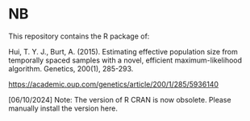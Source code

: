 # NB
This repository contains the R package of: 

Hui, T. Y. J., Burt, A. (2015). Estimating effective population size from temporally spaced samples with a novel, efficient maximum-likelihood algorithm. Genetics, 200(1), 285-293.

https://academic.oup.com/genetics/article/200/1/285/5936140

[06/10/2024]
Note: The version of R CRAN is now obsolete. Please manually install the version here. 
